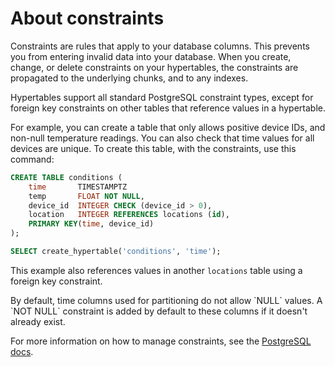 # About constraints
Constraints are rules that apply to your database columns. This prevents you
from entering invalid data into your database. When you create, change, or
delete constraints on your hypertables, the constraints are propagated to the
underlying chunks, and to any indexes.

Hypertables support all standard PostgreSQL constraint types, except for
foreign key constraints on other tables that reference values in a hypertable.

For example, you can create a table that only allows positive device IDs, and
non-null temperature readings. You can also check that time values for all
devices are unique. To create this table, with the constraints, use this
command:

```sql
CREATE TABLE conditions (
    time       TIMESTAMPTZ
    temp       FLOAT NOT NULL,
    device_id  INTEGER CHECK (device_id > 0),
    location   INTEGER REFERENCES locations (id),
    PRIMARY KEY(time, device_id)
);

SELECT create_hypertable('conditions', 'time');
```

This example also references values in another `locations` table using a foreign
key constraint.

<highlight type="note">
By default, time columns used for partitioning do not allow `NULL` values. A
`NOT NULL` constraint is added by default to these columns if it doesn't already
exist.
</highlight>

For more information on how to manage constraints, see the
[PostgreSQL docs][postgres-createconstraint].


[postgres-createconstraint]: https://www.postgresql.org/docs/current/static/ddl-constraints.html
